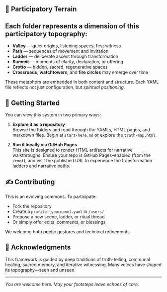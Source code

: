 
## 🌿 Participatory Terrain

Each folder represents a dimension of this participatory topography:
-
- **Valley** — quiet origins, listening spaces, first witness  
- **Path** — sequences of movement and invitation  
- **Ladder** — deliberate ascent through transformation  
- **Summit** — moments of clarity, declaration, or offering  
- **Grotto** — hidden, sacred, regenerative spaces  
- **Crossroads**, **watchtowers**, and **fire circles** may emerge over time

These metaphors are embedded in both content and structure. Each YAML file reflects not just configuration, but *spiritual positioning*.

## 🚀 Getting Started

You can view this system in two primary ways:

1. **Explore it as a repository**  
   Browse the folders and read through the YAMLs, HTML pages, and markdown files. Begin at `start-here.md` or explore the `truth-map.html`.

2. **Run it locally via GitHub Pages**  
   This site is designed to render HTML artifacts for narrative walkthroughs. Ensure your repo is GitHub Pages–enabled (from the `/root`), and visit the published URL to experience the transformation ladders and narrative paths.

## ✍️ Contributing

This is an evolving commons. To participate:

- Fork the repository  
- Create a `profile-[yourname].yaml` in `/users/`  
- Propose a new scene, ladder, or ritual thread  
- Or simply offer edits, comments, or blessings  

We welcome both poetic gestures and technical refinements.

## 🙏 Acknowledgments

This framework is guided by deep traditions of truth-telling, communal healing, sacred memory, and iterative witnessing. Many voices have shaped its topography—seen and unseen.

---

*You are welcome here. May your footsteps leave echoes of care.*
